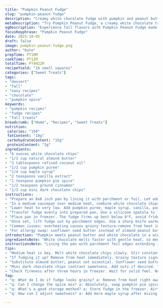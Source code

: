 ```yaml
---
title: "Pumpkin Peanut Fudge"
slug: "pumpkin-peanut-fudge"
description: "Creamy white chocolate fudge with pumpkin and peanut butter gives a fall twist. Uses coconut oil to keep texture rich but soft. Honey sweetens naturally, cinnamon and pumpkin pie spice add warmth and spice depth. Quick melt, cool and freeze until firm. Topped with mini chocolate chips for texture contrast. Easy to slice chilled, store frozen. Substitute maple syrup for honey or almond butter for peanut butter depending on allergies or preference. Watch heat carefully to avoid burning chocolate mixture. Fudge sets in freezer, not fridge. Ready to cut once firm, about 3-4 hours frozen."
metaDescription: "Try Pumpkin Peanut Fudge, a creamy white chocolate treat with pumpkin and peanut butter. Perfect for fall with rich flavors and crunchy texture."
ogDescription: "Experience fall flavors with Pumpkin Peanut Fudge made from white chocolate, pumpkin puree, and almond butter. Satisfy sweet cravings today."
focusKeyphrase: "Pumpkin Peanut Fudge"
date: 2025-10-05
draft: false
image: pumpkin-peanut-fudge.png
author: "Kate"
prepTime: PT10M
cookTime: PT12M
totalTime: PT4H22M
recipeYield: "16 small squares"
categories: ["Sweet Treats"]
tags:
- "dessert"
- "fall"
- "easy recipes"
- "chocolate"
- "pumpkin spice"
keywords:
- "pumpkin recipes"
- "fudge recipes"
- "fall treats"
breadcrumb: ["Home", "Recipes", "Sweet Treats"]
nutrition: 
 calories: "150"
 fatContent: "10g"
 carbohydrateContent: "15g"
 proteinContent: "2g"
ingredients:
- "6 ounces white chocolate chips"
- "1/3 cup natural almond butter"
- "3 tablespoons refined coconut oil"
- "1/2 cup pumpkin puree"
- "1/4 cup maple syrup"
- "2 teaspoons vanilla extract"
- "1 teaspoon pumpkin pie spice"
- "1/2 teaspoon ground cinnamon"
- "1/3 cup mini dark chocolate chips"
instructions:
- "Prepare an 8x8 inch pan by lining it with parchment or foil. Let edges hang over sides for easy removal later. Set aside."
- "In a medium saucepan over medium heat, combine white chocolate chips, almond butter, and coconut oil. Stir constantly to merge flavors and avoid scorching. Look for a glossy melted mixture, no lumps."
- "Lower heat to very low. Add pumpkin puree, maple syrup, vanilla, pumpkin pie spice and cinnamon. Stir gently but thoroughly. Mixture should thicken slightly, not separate. Aroma will change from sharp sweet to warm and spiced—key visual cue."
- "Transfer fudge evenly into prepared pan. Use a silicone spatula to level the surface. Scattered mini dark chocolate chips on top for crunch and bitterness to contrast sweet base."
- "Place pan in freezer. The fudge firms up best below 0°F, avoid fridge confusion. Forget exact time. Check firmness after 3 hours by pressing gently—should feel solid to touch but not rock hard."
- "Once set, lift fudge out by parchment edges. Use a sharp knife warmed under hot water and dried to slice clean squares. Store leftovers in airtight container inside freezer. Refrigerator storage makes fudge sticky and soft."
- "Common issues: overheating causes grainy texture—remove from heat immediately once chips melt. If fudge separates, whisk quickly off heat to re-emulsify. Can replace pumpkin pie spice with a mix of nutmeg, ginger, and cloves for fresh mix."
- "For allergy swap: sunflower seed butter instead of almond peanut butter; agave syrup for maple or honey alternative—adjust sweetness by tasting after mix."
introduction: "Pumpkin meets peanut butter and white chocolate in a winter-ready fudge. Not your typical choco bar. Smooth, dense, with a hint of spice that hits before the chill. Coconut oil keeps the base creamy yet firm enough to slice. No baking, just melting and setting. This holds up best cold—warm fudge turns waxy real fast. Honey swapped out for maple syrup here; brings woodsy notes and cuts sweetness. Mini dark chocolate chips add crunch and a darker bite to the mix. Timing is flexible. Senses your guide—watch the chocolate shine before adding pumpkin. The kitchen smells like autumn, spicy and sweet. Solid technique. No guesswork, except when fudge feels right is when you cut and serve. Freeze only. Never fridge unless you want sticky mess."
ingredientsNote: "White chocolate melts faster with gentle heat, so medium heat with frequent stirring is crucial. Substitute nut butters depending on what's on hand; peanut can be strong or oily, almond or sunflower seed butter works nicely and avoids overpowering the pumpkin. Coconut oil helps the fudge firm at cooler temps but keeps softness at room temperature, unlike butter which can separate here. Maple syrup provides more balanced sweetness with less sharpness than honey, also deeper color. Pumpkin puree must be drained lightly if watery, or fudge gets too soft. Spice can be adjusted by adding cardamom or even black pepper for unexpected heat. Mini dark chips add texture contrast and bitterness, consider chopped nuts for crunch if preferred."
instructionsNote: "Lining the pan with parchment foil edges extending is a time saver—no scrubbing or violent prying. Melt chips and butter substitute at medium heat—not too hot. Too high creates grainy outcome, signaled by sandy texture or dull finish. Stirring constantly prevents burning and uneven melting. Lower heat before adding pumpkin and spices to prevent curdling or separation. Pumpkin puree adds moisture—stir until incorporation is complete and mixture thickens slightly. Pour when fudge looks thick but still pourable for easy smoothing. Freeze is the secret to clean cuts; firm texture, sharp knife warmed under water slices cleanly. Store in freezer for weeks in airtight container. Fridge ruins fudge texture—turns sticky and loses firmness quickly. Watch aromas closely here—the spices release, signify the mix is ready for freezing. Freeze time can vary depending on freezer settings; trust solid to touch, not time tracking."
tips:
- "Medium heat is key. Melt white chocolate chips slowly. Stir constantly to avoid burning. Watch for glossy mixture, lumps gone. Heat drops danger."
- "If fudging it up? Remove from heat immediately. Grainy texture signals problem. Re-emulsify quickly if split. Whisk off heat, restore creamy blend."
- "Substitute almond butter; peanut not essential. Sunflower seed butter works too. For sweet swap, agave syrup or maple syrup; adjust taste post-mix."
- "Mini dark chocolate chips contrast sweetness. Add nuts if desired. Texture needed—adjust crunch levels as liked. Freezing locks in shape, not fridge."
- "Check firmness after three hours in freezer. Wait for solid feel. Not too cold, avoid ice-crystal crunching. Finishing touches matter in taste."
faq:
- "q: What do I do if fudge looks grainy? a: Remove from heat right away; stir to bring it back together. Keep heat low. Too hot causes texture issues."
- "q: Can I change the spice mix? a: Absolutely, swap pumpkin pie spice for nutmeg, or ginger if preferred. Play with flavors; make it yours."
- "q: What's a good storage method? a: Store fudge in the freezer. Airtight container works best. Fridge? Makes fudge sticky, not solid."
- "q: How can I adjust sweetness? a: Add more maple syrup after mixing. Taste and see. Balance flavors as needed; everyone likes their own level."

---
```


